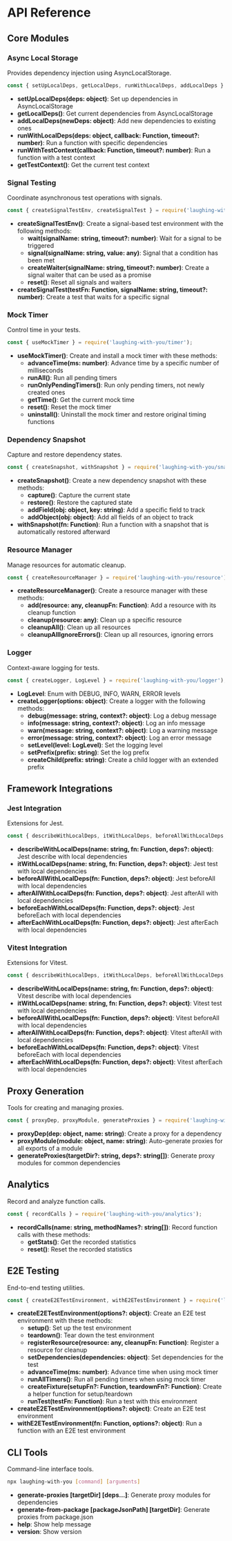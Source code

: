 # API Reference

## Core Modules

### Async Local Storage

Provides dependency injection using AsyncLocalStorage.

```javascript
const { setUpLocalDeps, getLocalDeps, runWithLocalDeps, addLocalDeps } = require('laughing-with-you');
```

- **setUpLocalDeps(deps: object)**: Set up dependencies in AsyncLocalStorage
- **getLocalDeps()**: Get current dependencies from AsyncLocalStorage
- **addLocalDeps(newDeps: object)**: Add new dependencies to existing ones
- **runWithLocalDeps(deps: object, callback: Function, timeout?: number)**: Run a function with specific dependencies
- **runWithTestContext(callback: Function, timeout?: number)**: Run a function with a test context
- **getTestContext()**: Get the current test context

### Signal Testing

Coordinate asynchronous test operations with signals.

```javascript
const { createSignalTestEnv, createSignalTest } = require('laughing-with-you/signal');
```

- **createSignalTestEnv()**: Create a signal-based test environment with the following methods:
  - **wait(signalName: string, timeout?: number)**: Wait for a signal to be triggered
  - **signal(signalName: string, value: any)**: Signal that a condition has been met
  - **createWaiter(signalName: string, timeout?: number)**: Create a signal waiter that can be used as a promise
  - **reset()**: Reset all signals and waiters
- **createSignalTest(testFn: Function, signalName: string, timeout?: number)**: Create a test that waits for a specific signal

### Mock Timer

Control time in your tests.

```javascript
const { useMockTimer } = require('laughing-with-you/timer');
```

- **useMockTimer()**: Create and install a mock timer with these methods:
  - **advanceTime(ms: number)**: Advance time by a specific number of milliseconds
  - **runAll()**: Run all pending timers
  - **runOnlyPendingTimers()**: Run only pending timers, not newly created ones
  - **getTime()**: Get the current mock time
  - **reset()**: Reset the mock timer
  - **uninstall()**: Uninstall the mock timer and restore original timing functions

### Dependency Snapshot

Capture and restore dependency states.

```javascript
const { createSnapshot, withSnapshot } = require('laughing-with-you/snapshot');
```

- **createSnapshot()**: Create a new dependency snapshot with these methods:
  - **capture()**: Capture the current state
  - **restore()**: Restore the captured state
  - **addField(obj: object, key: string)**: Add a specific field to track
  - **addObject(obj: object)**: Add all fields of an object to track
- **withSnapshot(fn: Function)**: Run a function with a snapshot that is automatically restored afterward

### Resource Manager

Manage resources for automatic cleanup.

```javascript
const { createResourceManager } = require('laughing-with-you/resource');
```

- **createResourceManager()**: Create a resource manager with these methods:
  - **add(resource: any, cleanupFn: Function)**: Add a resource with its cleanup function
  - **cleanup(resource: any)**: Clean up a specific resource
  - **cleanupAll()**: Clean up all resources
  - **cleanupAllIgnoreErrors()**: Clean up all resources, ignoring errors

### Logger

Context-aware logging for tests.

```javascript
const { createLogger, LogLevel } = require('laughing-with-you/logger');
```

- **LogLevel**: Enum with DEBUG, INFO, WARN, ERROR levels
- **createLogger(options: object)**: Create a logger with the following methods:
  - **debug(message: string, context?: object)**: Log a debug message
  - **info(message: string, context?: object)**: Log an info message
  - **warn(message: string, context?: object)**: Log a warning message
  - **error(message: string, context?: object)**: Log an error message
  - **setLevel(level: LogLevel)**: Set the logging level
  - **setPrefix(prefix: string)**: Set the log prefix
  - **createChild(prefix: string)**: Create a child logger with an extended prefix

## Framework Integrations

### Jest Integration

Extensions for Jest.

```javascript
const { describeWithLocalDeps, itWithLocalDeps, beforeAllWithLocalDeps, afterAllWithLocalDeps, beforeEachWithLocalDeps, afterEachWithLocalDeps } = require('laughing-with-you/jest');
```

- **describeWithLocalDeps(name: string, fn: Function, deps?: object)**: Jest describe with local dependencies
- **itWithLocalDeps(name: string, fn: Function, deps?: object)**: Jest test with local dependencies
- **beforeAllWithLocalDeps(fn: Function, deps?: object)**: Jest beforeAll with local dependencies
- **afterAllWithLocalDeps(fn: Function, deps?: object)**: Jest afterAll with local dependencies
- **beforeEachWithLocalDeps(fn: Function, deps?: object)**: Jest beforeEach with local dependencies
- **afterEachWithLocalDeps(fn: Function, deps?: object)**: Jest afterEach with local dependencies

### Vitest Integration

Extensions for Vitest.

```javascript
const { describeWithLocalDeps, itWithLocalDeps, beforeAllWithLocalDeps, afterAllWithLocalDeps, beforeEachWithLocalDeps, afterEachWithLocalDeps } = require('laughing-with-you/vite');
```

- **describeWithLocalDeps(name: string, fn: Function, deps?: object)**: Vitest describe with local dependencies
- **itWithLocalDeps(name: string, fn: Function, deps?: object)**: Vitest test with local dependencies
- **beforeAllWithLocalDeps(fn: Function, deps?: object)**: Vitest beforeAll with local dependencies
- **afterAllWithLocalDeps(fn: Function, deps?: object)**: Vitest afterAll with local dependencies
- **beforeEachWithLocalDeps(fn: Function, deps?: object)**: Vitest beforeEach with local dependencies
- **afterEachWithLocalDeps(fn: Function, deps?: object)**: Vitest afterEach with local dependencies

## Proxy Generation

Tools for creating and managing proxies.

```javascript
const { proxyDep, proxyModule, generateProxies } = require('laughing-with-you');
```

- **proxyDep(dep: object, name: string)**: Create a proxy for a dependency
- **proxyModule(module: object, name: string)**: Auto-generate proxies for all exports of a module
- **generateProxies(targetDir?: string, deps?: string[])**: Generate proxy modules for common dependencies

## Analytics

Record and analyze function calls.

```javascript
const { recordCalls } = require('laughing-with-you/analytics');
```

- **recordCalls(name: string, methodNames?: string[])**: Record function calls with these methods:
  - **getStats()**: Get the recorded statistics
  - **reset()**: Reset the recorded statistics

## E2E Testing

End-to-end testing utilities.

```javascript
const { createE2ETestEnvironment, withE2ETestEnvironment } = require('laughing-with-you/e2e');
```

- **createE2ETestEnvironment(options?: object)**: Create an E2E test environment with these methods:
  - **setup()**: Set up the test environment
  - **teardown()**: Tear down the test environment
  - **registerResource(resource: any, cleanupFn: Function)**: Register a resource for cleanup
  - **setDependencies(dependencies: object)**: Set dependencies for the test
  - **advanceTime(ms: number)**: Advance time when using mock timer
  - **runAllTimers()**: Run all pending timers when using mock timer
  - **createFixture(setupFn?: Function, teardownFn?: Function)**: Create a helper function for setup/teardown
  - **runTest(testFn: Function)**: Run a test with this environment
- **createE2ETestEnvironment(options?: object)**: Create an E2E test environment
- **withE2ETestEnvironment(fn: Function, options?: object)**: Run a function with an E2E test environment

## CLI Tools

Command-line interface tools.

```bash
npx laughing-with-you [command] [arguments]
```

- **generate-proxies [targetDir] [deps...]**: Generate proxy modules for dependencies
- **generate-from-package [packageJsonPath] [targetDir]**: Generate proxies from package.json
- **help**: Show help message
- **version**: Show version
